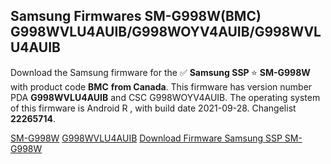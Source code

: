 <h2>Samsung Firmwares SM-G998W(BMC) G998WVLU4AUIB/G998WOYV4AUIB/G998WVLU4AUIB</h2>
Download the Samsung firmware for the ✅ <strong>Samsung SSP </strong> ⭐ <strong>SM-G998W</strong> with product code <strong>BMC</strong> <strong> from Canada</strong>. This firmware has version number PDA <strong>G998WVLU4AUIB</strong> and CSC G998WOYV4AUIB. The operating system of this firmware is Android R , with build date 2021-09-28. Changelist <strong>22265714</strong>.


[SM-G998W](https://samfirm.shop/samsung/model/SM-G998W)
[G998WVLU4AUIB](https://samfirm.shop/samsung/pda/G998WVLU4AUIB)
[Download Firmware Samsung SSP SM-G998W](https://samfirm.shop/samsung/firmware/460195)

